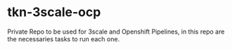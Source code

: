 # tkn-3scale-ocp
Private Repo to be used for 3scale and Openshift Pipelines, in this repo are the necessaries tasks to run each one.
